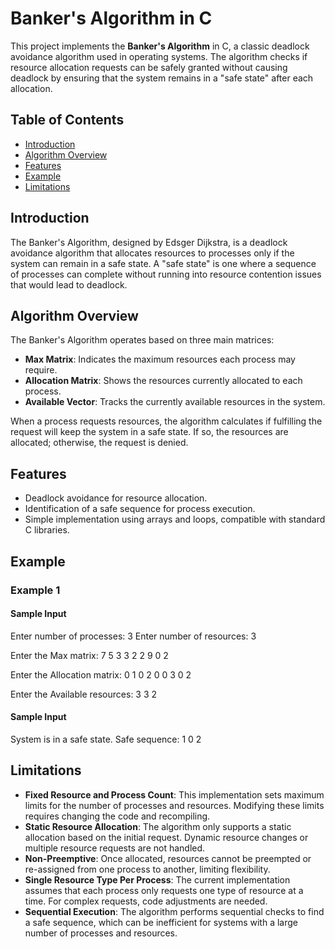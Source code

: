 # Banker's Algorithm in C

This project implements the **Banker's Algorithm** in C, a classic deadlock avoidance algorithm used in operating systems. The algorithm checks if resource allocation requests can be safely granted without causing deadlock by ensuring that the system remains in a "safe state" after each allocation.

## Table of Contents
- [Introduction](#introduction)
- [Algorithm Overview](#algorithm-overview)
- [Features](#features)
- [Example](#example)
- [Limitations](#limitations)

## Introduction

The Banker's Algorithm, designed by Edsger Dijkstra, is a deadlock avoidance algorithm that allocates resources to processes only if the system can remain in a safe state. A "safe state" is one where a sequence of processes can complete without running into resource contention issues that would lead to deadlock.

## Algorithm Overview

The Banker's Algorithm operates based on three main matrices:
- **Max Matrix**: Indicates the maximum resources each process may require.
- **Allocation Matrix**: Shows the resources currently allocated to each process.
- **Available Vector**: Tracks the currently available resources in the system.

When a process requests resources, the algorithm calculates if fulfilling the request will keep the system in a safe state. If so, the resources are allocated; otherwise, the request is denied.

## Features

- Deadlock avoidance for resource allocation.
- Identification of a safe sequence for process execution.
- Simple implementation using arrays and loops, compatible with standard C libraries.

## Example

### Example 1

#### Sample Input

Enter number of processes: 3
Enter number of resources: 3

Enter the Max matrix:
7 5 3
3 2 2
9 0 2

Enter the Allocation matrix:
0 1 0
2 0 0
3 0 2

Enter the Available resources:
3 3 2

#### Sample Input

System is in a safe state.
Safe sequence: 1 0 2

## Limitations

- **Fixed Resource and Process Count**: This implementation sets maximum limits for the number of processes and resources. Modifying these limits requires changing the code and recompiling.
- **Static Resource Allocation**: The algorithm only supports a static allocation based on the initial request. Dynamic resource changes or multiple resource requests are not handled.
- **Non-Preemptive**: Once allocated, resources cannot be preempted or re-assigned from one process to another, limiting flexibility.
- **Single Resource Type Per Process**: The current implementation assumes that each process only requests one type of resource at a time. For complex requests, code adjustments are needed.
- **Sequential Execution**: The algorithm performs sequential checks to find a safe sequence, which can be inefficient for systems with a large number of processes and resources.

